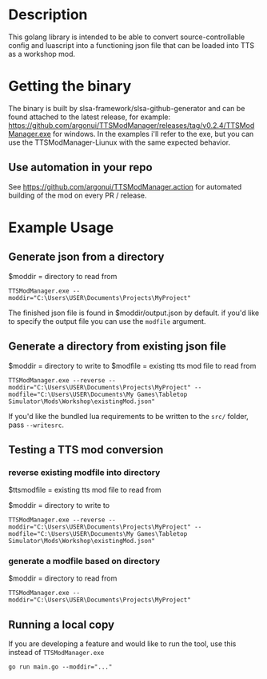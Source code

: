 # Description
This golang library is intended to be able to convert source-controllable config
and luascript into a functioning json file that can be loaded into TTS as a
workshop mod.

# Getting the binary

The binary is built by slsa-framework/slsa-github-generator and can be found attached to the latest release, for example: https://github.com/argonui/TTSModManager/releases/tag/v0.2.4/TTSModManager.exe for windows. In the examples i'll refer to the exe, but you can use the TTSModManager-Liunux with the same expected behavior.

## Use automation in your repo

See https://github.com/argonui/TTSModManager.action for automated building of the mod on every PR / release.

# Example Usage
## Generate json from a directory
$moddir = directory to read from

```
TTSModManager.exe --moddir="C:\Users\USER\Documents\Projects\MyProject"
```

The finished json file is found in $moddir/output.json by default. if you'd like
to specify the output file you can use the `modfile` argument.

## Generate a directory from existing json file
$moddir = directory to write to
$modfile = existing tts mod file to read from

```
TTSModManager.exe --reverse --moddir="C:\Users\USER\Documents\Projects\MyProject" --modfile="C:\Users\USER\Documents\My Games\Tabletop Simulator\Mods\Workshop\existingMod.json"
```

If you'd like the bundled lua requirements to be written to the `src/` folder, pass `--writesrc`.

## Testing a TTS mod conversion
### reverse existing modfile into directory
$ttsmodfile = existing tts mod file to read from

$moddir = directory to write to
```
TTSModManager.exe --reverse --moddir="C:\Users\USER\Documents\Projects\MyProject" --modfile="C:\Users\USER\Documents\My Games\Tabletop Simulator\Mods\Workshop\existingMod.json"
```

### generate a modfile based on directory
$moddir = directory to read from
```
TTSModManager.exe --moddir="C:\Users\USER\Documents\Projects\MyProject"
```

## Running a local copy

If you are developing a feature and would like to run the tool, use this instead of `TTSModManager.exe`

```
go run main.go --moddir="..."
```
